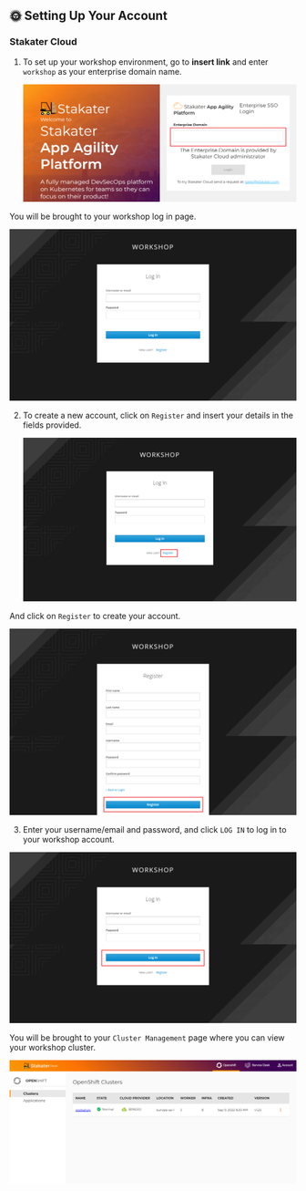 ## 🌞 Setting Up Your Account

### Stakater Cloud

1. To set up your workshop environment, go to **insert link** and enter `workshop` as your enterprise domain name.

   ![login-page](./images/workshop-login.png)
 
 
 
You will be brought to your workshop log in page.
  
 
   ![login-page2](./images/workshop-login2.png)
 
 
 
2. To create a new account, click on `Register` and insert your details in the fields provided. 
 
 
   ![register-page](./images/workshop-register.png)
 

And click on `Register` to create your account.

   ![register-page2](./images/workshop-register2.png)


3.  Enter your username/email and password, and click `LOG IN` to log in to your workshop account.
 
 
   ![login-page2](./images/workshop-login3.png)
 
 
 You will be brought to your `Cluster Management` page where you can view your workshop cluster.



   ![cluster-page](./images/cluster-management-page.png)







  

  
  
 
 
 
 
